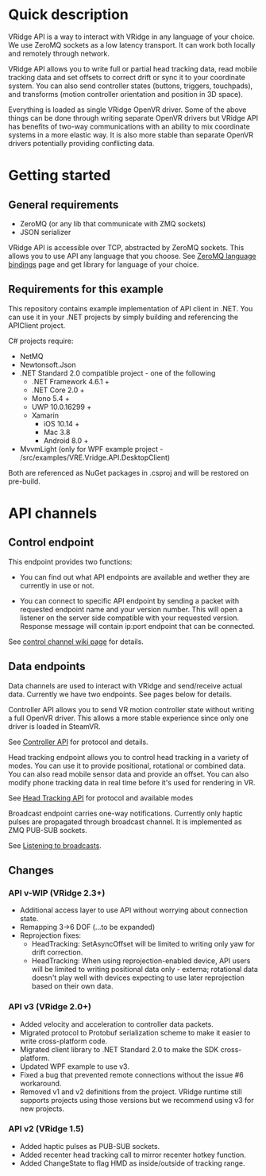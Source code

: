 # Quick description

VRidge API is a way to interact with VRidge in any language of your choice. We use ZeroMQ sockets as a low latency transport. It can work both locally and remotely through network. 

VRidge API allows you to write full or partial head tracking data, read mobile tracking data and set offsets to correct drift or sync it to your coordinate system. You can also send controller states (buttons, triggers, touchpads), and transforms (motion controller orientation and position in 3D space). 

Everything is loaded as single VRidge OpenVR driver. Some of the above things can be done through writing separate OpenVR drivers but VRidge API has benefits of two-way communications with an ability to mix coordinate systems in a more elastic way. It is also more stable than separate OpenVR drivers potentially providing conflicting data.

# Getting started

## General requirements 
* ZeroMQ (or any lib that communicate with ZMQ sockets)
* JSON serializer

VRidge API is accessible over TCP, abstracted by ZeroMQ sockets. This allows you to use API any language that you choose. See [ZeroMQ language bindings](http://zeromq.org/bindings:_start) page and get library for language of your choice.

## Requirements for this example

This repository contains example implementation of API client in .NET. You can use it in your .NET projects by simply building and referencing the APIClient project.

C# projects require:

* NetMQ
* Newtonsoft.Json
* .NET Standard 2.0 compatible project - one of the following
    * .NET Framework 4.6.1 +
    * .NET Core 2.0 +
    * Mono 5.4 +
    * UWP 10.0.16299 +
    * Xamarin
        * iOS 10.14 +
        * Mac 3.8 
        * Android 8.0 +
* MvvmLight (only for WPF example project - /src/examples/VRE.Vridge.API.DesktopClient)

Both are referenced as NuGet packages in .csproj and will be restored on pre-build.

# API channels

## Control endpoint

This endpoint provides two functions:

- You can find out what API endpoints are available and wether they are currently in use or not.

- You can connect to specific API endpoint by sending a packet with requested endpoint name and your version number. This will open a listener on the server side compatible with your requested version. Response message will contain ip:port endpoint that can be connected. 

See [control channel wiki page](https://github.com/RiftCat/vridge-api/wiki/Control-channel) for details. 

## Data endpoints

Data channels are used to interact with VRidge and send/receive actual data. Currently we have two endpoints. See pages below for details.

Controller API allows you to send VR motion controller state without writing a full OpenVR driver. This allows a more stable experience since only one driver is loaded in SteamVR. 

See [Controller API](https://github.com/RiftCat/vridge-api/wiki/Controller-API) for protocol and details.

Head tracking endpoint allows you to control head tracking in a variety of modes. You can use it to provide positional, rotational or combined data. You can also read mobile sensor data and provide an offset. You can also modify phone tracking data in real time before it's used for rendering in VR. 

See [Head Tracking API](https://github.com/RiftCat/vridge-api/wiki/Head-Tracking-API) for protocol and available modes

Broadcast endpoint carries one-way notifications. Currently only haptic pulses are propagated through broadcast channel. It is implemented as ZMQ PUB-SUB sockets.

See [Listening to broadcasts](https://github.com/RiftCat/vridge-api/wiki/Listening-to-haptic-feedback).

## Changes

### API v-WIP (VRidge 2.3+)
* Additional access layer to use API without worrying about connection state.
* Remapping 3->6 DOF (...to be expanded)
* Reprojection fixes:
   * HeadTracking: SetAsyncOffset will be limited to writing only yaw for drift correction. 
   * HeadTracking: When using reprojection-enabled device, API users will be limited to writing positional data only - externa; rotational data doesn't play well with devices expecting to use later reprojection based on their own data.


### API v3 (VRidge 2.0+)
* Added velocity and acceleration to controller data packets.
* Migrated protocol to Protobuf serialization scheme to make it easier to write cross-platform code.
* Migrated client library to .NET Standard 2.0 to make the SDK cross-platform.
* Updated WPF example to use v3.
* Fixed a bug that prevented remote connections without the issue #6 workaround.
* Removed v1 and v2 definitions from the project. VRidge runtime still supports projects using those versions but we recommend using v3 for new projects.

### API v2 (VRidge 1.5)

* Added haptic pulses as PUB-SUB sockets.
* Added recenter head tracking call to mirror recenter hotkey function.
* Added ChangeState to flag HMD as inside/outside of tracking range.
